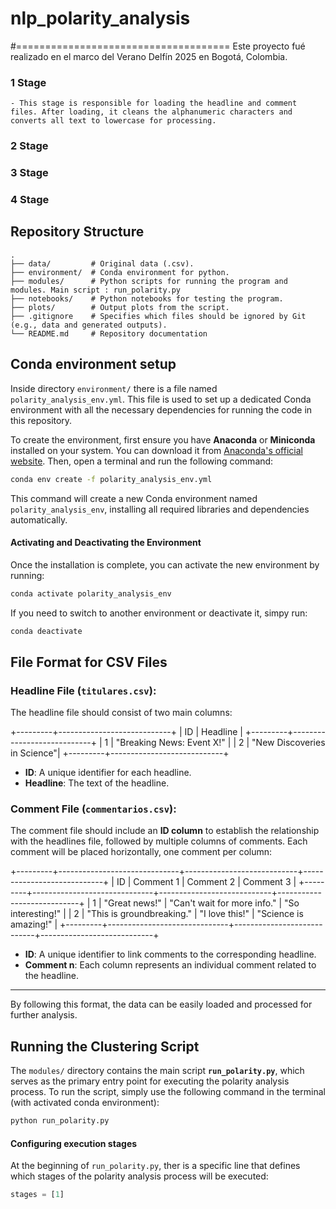 # nlp_polarity_analysis

#=====================================
Este proyecto fué realizado en el marco del Verano Delfín 2025 en Bogotá, Colombia.

### 1 Stage 

    - This stage is responsible for loading the headline and comment files. After loading, it cleans the alphanumeric characters and converts all text to lowercase for processing.

### 2 Stage 

### 3 Stage 

### 4 Stage 


## Repository Structure
```
.
├── data/         # Original data (.csv).
├── environment/  # Conda environment for python.
├── modules/      # Python scripts for running the program and modules. Main script : run_polarity.py
├── notebooks/    # Python notebooks for testing the program.
├── plots/        # Output plots from the script.
├── .gitignore    # Specifies which files should be ignored by Git (e.g., data and generated outputs).
└── README.md     # Repository documentation

```

## Conda environment setup

Inside directory `environment/` there is a file named `polarity_analysis_env.yml`. This file is used to set up a dedicated Conda environment with all the necessary dependencies for running the code in this repository.

To create the environment, first ensure you have **Anaconda** or **Miniconda** installed on your system. You can download it from [Anaconda's official website](https://www.anaconda.com/download). Then, open a terminal and run the following command:


```bash
conda env create -f polarity_analysis_env.yml
```

This command will create a new Conda environment named `polarity_analysis_env`, installing all required libraries and dependencies automatically.

#### Activating and Deactivating the Environment

Once the installation is complete, you can activate the new environment by running:


```bash
conda activate polarity_analysis_env
```

If you need to switch to another environment or deactivate it, simpy run:

```bash
conda deactivate
```

## File Format for CSV Files

### Headline File (`titulares.csv`):
The headline file should consist of two main columns:

+---------+----------------------------+
| ID | Headline |
+---------+----------------------------+
| 1 | "Breaking News: Event X!" |
| 2 | "New Discoveries in Science"|
+---------+----------------------------+

- **ID**: A unique identifier for each headline.
- **Headline**: The text of the headline.

### Comment File (`commentarios.csv`):
The comment file should include an **ID column** to establish the relationship with the headlines file, followed by multiple columns of comments. Each comment will be placed horizontally, one comment per column:

+---------+------------------------------+----------------------------+----------------------------+
| ID | Comment 1 | Comment 2 | Comment 3 |
+---------+------------------------------+----------------------------+----------------------------+
| 1 | "Great news!" | "Can't wait for more info." | "So interesting!" |
| 2 | "This is groundbreaking." | "I love this!" | "Science is amazing!" |
+---------+------------------------------+----------------------------+----------------------------+

- **ID**: A unique identifier to link comments to the corresponding headline.
- **Comment n**: Each column represents an individual comment related to the headline.

---

By following this format, the data can be easily loaded and processed for further analysis.


## Running the Clustering Script

The `modules/` directory contains the main script **`run_polarity.py`**, which serves as the primary entry point for executing the polarity analysis process. To run the script, simply use the following command in the terminal (with activated conda environment):  

```bash
python run_polarity.py
```

#### Configuring execution stages

At the beginning of `run_polarity.py`, ther is a specific line that defines which stages of the polarity analysis process will be executed:

```python
stages = [1]
```
